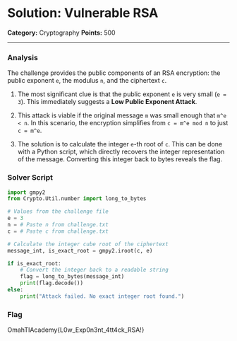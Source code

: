 # Solution: Vulnerable RSA

**Category:** Cryptography
**Points:** 500

---

### Analysis

The challenge provides the public components of an RSA encryption: the public exponent `e`, the modulus `n`, and the ciphertext `c`.

1.  The most significant clue is that the public exponent `e` is very small (`e = 3`). This immediately suggests a **Low Public Exponent Attack**.

2.  This attack is viable if the original message `m` was small enough that `m^e < n`. In this scenario, the encryption simplifies from `c = m^e mod n` to just `c = m^e`.

3.  The solution is to calculate the integer `e`-th root of `c`. This can be done with a Python script, which directly recovers the integer representation of the message. Converting this integer back to bytes reveals the flag.

### Solver Script

```python
import gmpy2
from Crypto.Util.number import long_to_bytes

# Values from the challenge file
e = 3
n = # Paste n from challenge.txt
c = # Paste c from challenge.txt

# Calculate the integer cube root of the ciphertext
message_int, is_exact_root = gmpy2.iroot(c, e)

if is_exact_root:
    # Convert the integer back to a readable string
    flag = long_to_bytes(message_int)
    print(flag.decode())
else:
    print("Attack failed. No exact integer root found.")

```

### Flag

OmahTIAcademy{L0w_Exp0n3nt_4tt4ck_RSA!}
